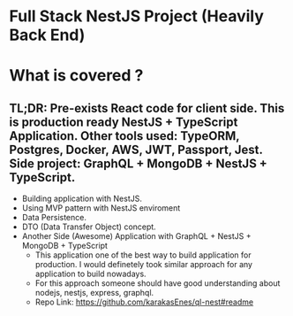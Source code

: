 # Full Stack NestJS Project (Heavily Back End)

# What is covered ?

## TL;DR: Pre-exists React code for client side. This is production ready NestJS + TypeScript Application. Other tools used: TypeORM, Postgres, Docker, AWS, JWT, Passport, Jest. Side project: GraphQL + MongoDB + NestJS + TypeScript.

- Building application with NestJS.
- Using MVP pattern with NestJS enviroment
- Data Persistence.
- DTO (Data Transfer Object) concept.
- Another Side (Awesome) Application with GraphQL + NestJS + MongoDB + TypeScript
  - This application one of the best way to build application for production. I would definetely took similar approach for any application to build nowadays.
  - For this approach someone should have good understanding about nodejs, nestjs, express, graphql.
  - Repo Link: https://github.com/karakasEnes/ql-nest#readme

